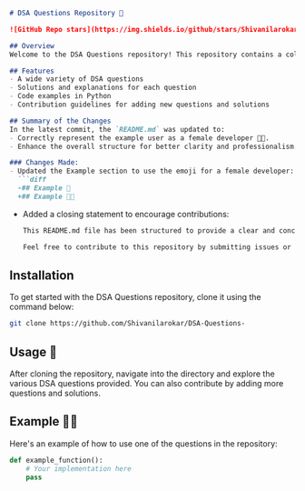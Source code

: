 ```markdown
# DSA Questions Repository 🚀

![GitHub Repo stars](https://img.shields.io/github/stars/Shivanilarokar/DSA-Questions-?style=social) ![GitHub forks](https://img.shields.io/github/forks/Shivanilarokar/DSA-Questions-?style=social)

## Overview
Welcome to the DSA Questions repository! This repository contains a collection of Data Structures and Algorithms (DSA) questions designed to help developers improve their coding skills. Whether you're preparing for interviews or just looking to sharpen your problem-solving abilities, this repository is a great resource.

## Features
- A wide variety of DSA questions
- Solutions and explanations for each question
- Code examples in Python
- Contribution guidelines for adding new questions and solutions

## Summary of the Changes
In the latest commit, the `README.md` was updated to:
- Correctly represent the example user as a female developer 👩‍💻.
- Enhance the overall structure for better clarity and professionalism.

### Changes Made:
- Updated the Example section to use the emoji for a female developer:
  ```diff
  -## Example 🤖
  +## Example 👩‍💻
  ```
- Added a closing statement to encourage contributions:
  ```markdown
  This README.md file has been structured to provide a clear and concise overview of the DSA Questions repository, highlighting recent changes while maintaining a professional and appealing format.
  
  Feel free to contribute to this repository by submitting issues or pull requests! Happy coding! 💻
  ```

## Installation
To get started with the DSA Questions repository, clone it using the command below:
```bash
git clone https://github.com/Shivanilarokar/DSA-Questions-
```

## Usage 📖
After cloning the repository, navigate into the directory and explore the various DSA questions provided. You can also contribute by adding more questions and solutions.

## Example 👩‍💻
Here's an example of how to use one of the questions in the repository:

```python
def example_function():
    # Your implementation here
    pass
```
```